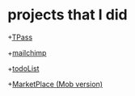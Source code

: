 
# projects that I did


+[TPass](https://maxwelerning.github.io/projects/TPass/)

+[mailchimp](https://maxwelerning.github.io/projects/mailchimp/)

+[todoList](https://maxwelerning.github.io/projects/todoList/)

+[MarketPlace (Mob version)](https://maxwelerning.github.io/projects/MarketPlace/)
